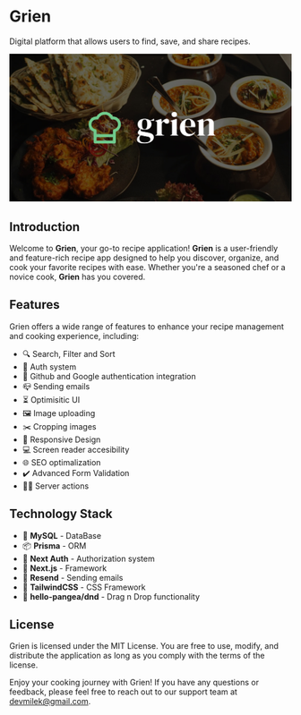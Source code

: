 # Grien

Digital platform that allows users to find, save, and share recipes.

![](https://raw.githubusercontent.com/devmilek/grief/main/app/opengraph-image.jpg)

## Introduction

Welcome to **Grien**, your go-to recipe application! **Grien** is a user-friendly and feature-rich recipe app designed to help you discover, organize, and cook your favorite recipes with ease. Whether you're a seasoned chef or a novice cook, **Grien** has you covered.

## Features

Grien offers a wide range of features to enhance your recipe management and cooking experience, including:

- 🔍 Search, Filter and Sort
- 🔐 Auth system
- 👥 Github and Google authentication integration
- 📪 Sending emails
- ⏳️ Optimisitic UI
- 🖼 Image uploading
- ✂️ Cropping images
- 📱 Responsive Design
- 💻 Screen reader accesibility
- 🌐 SEO optimalization
- ✔️ Advanced Form Validation
- 🧑‍💻️ Server actions

## Technology Stack

- 💾 **MySQL** - DataBase
- 📦 **Prisma** - ORM
- 🔐 **Next Auth** - Authorization system
- 🧩 **Next.js** - Framework
- 📩 **Resend** - Sending emails
- 💨 **TailwindCSS** - CSS Framework
- 🤚 **hello-pangea/dnd** - Drag n Drop functionality

## License

Grien is licensed under the MIT License. You are free to use, modify, and distribute the application as long as you comply with the terms of the license.

Enjoy your cooking journey with Grien! If you have any questions or feedback, please feel free to reach out to our support team at devmilek@gmail.com.
